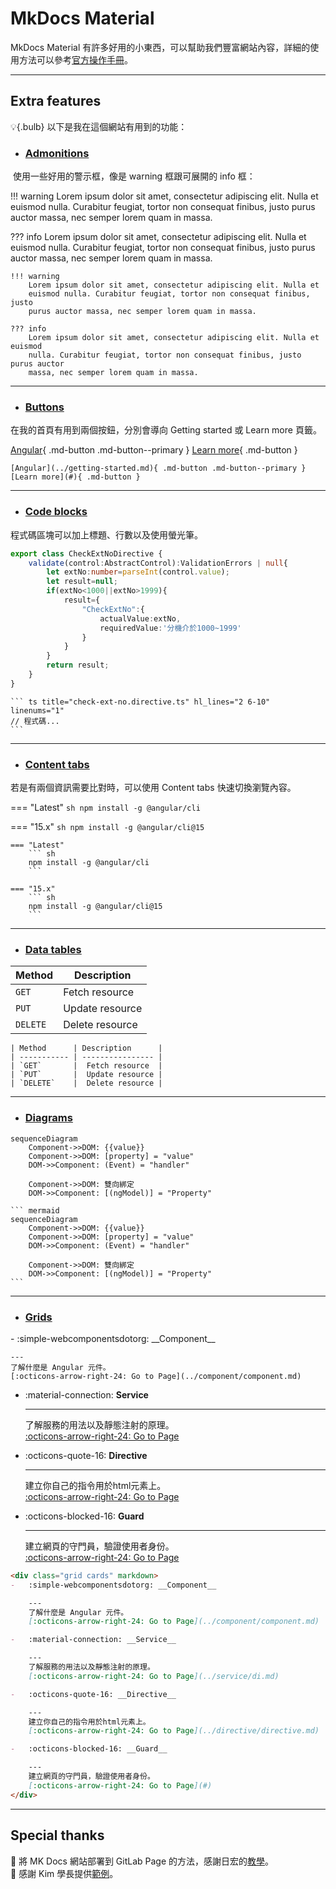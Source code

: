 # MkDocs Material

MkDocs Material 有許多好用的小東西，可以幫助我們豐富網站內容，詳細的使用方法可以參考[官方操作手冊](https://squidfunk.github.io/mkdocs-material/)。

 ---

## Extra features

:bulb:{.bulb} 以下是我在這個網站有用到的功能：

- ### [Admonitions](https://squidfunk.github.io/mkdocs-material/reference/admonitions/)

 使用一些好用的警示框，像是 warning 框跟可展開的 info 框：

!!! warning 
    Lorem ipsum dolor sit amet, consectetur adipiscing elit. Nulla et
    euismod nulla. Curabitur feugiat, tortor non consequat finibus, justo
    purus auctor massa, nec semper lorem quam in massa.

??? info
    Lorem ipsum dolor sit amet, consectetur adipiscing elit. Nulla et euismod
    nulla. Curabitur feugiat, tortor non consequat finibus, justo purus auctor
    massa, nec semper lorem quam in massa.

```
!!! warning 
    Lorem ipsum dolor sit amet, consectetur adipiscing elit. Nulla et
    euismod nulla. Curabitur feugiat, tortor non consequat finibus, justo
    purus auctor massa, nec semper lorem quam in massa.

??? info
    Lorem ipsum dolor sit amet, consectetur adipiscing elit. Nulla et euismod
    nulla. Curabitur feugiat, tortor non consequat finibus, justo purus auctor
    massa, nec semper lorem quam in massa.
```

---

- ### [Buttons](https://squidfunk.github.io/mkdocs-material/reference/buttons/)

在我的首頁有用到兩個按鈕，分別會導向 Getting started 或 Learn more 頁籤。

[Angular](../getting-started.md){ .md-button .md-button--primary } [Learn more](#){ .md-button }

```
[Angular](../getting-started.md){ .md-button .md-button--primary }
[Learn more](#){ .md-button }

```

---

- ### [Code blocks](https://squidfunk.github.io/mkdocs-material/reference/code-blocks/) 

程式碼區塊可以加上標題、行數以及使用螢光筆。

```ts title="check-ext-no.directive.ts" hl_lines="2 6-10" linenums="1"
export class CheckExtNoDirective {
    validate(control:AbstractControl):ValidationErrors | null{
        let extNo:number=parseInt(control.value);
        let result=null;
        if(extNo<1000||extNo>1999){
            result={
                "CheckExtNo":{
                    actualValue:extNo,
                    requiredValue:'分機介於1000~1999'
                }
            }
        }
        return result;
    }
}
```

````
``` ts title="check-ext-no.directive.ts" hl_lines="2 6-10" linenums="1"
// 程式碼...
```
````


---

- ### [Content tabs](https://squidfunk.github.io/mkdocs-material/reference/content-tabs/)

若是有兩個資訊需要比對時，可以使用 Content tabs 快速切換瀏覽內容。

=== "Latest"
    ``` sh
    npm install -g @angular/cli
    ```

=== "15.x"
    ``` sh
    npm install -g @angular/cli@15
    ```

```
=== "Latest"
    ``` sh
    npm install -g @angular/cli
    ```

=== "15.x"
    ``` sh
    npm install -g @angular/cli@15
    ```
```

---

- ### [Data tables](https://squidfunk.github.io/mkdocs-material/reference/data-tables/)

| Method      | Description      |
| ----------- | ---------------- |
| `GET`       |  Fetch resource  |
| `PUT`       |  Update resource |
| `DELETE`    |  Delete resource |

```
| Method      | Description      |
| ----------- | ---------------- |
| `GET`       |  Fetch resource  |
| `PUT`       |  Update resource |
| `DELETE`    |  Delete resource |
```

---

- ### [Diagrams](https://squidfunk.github.io/mkdocs-material/reference/diagrams/)


``` mermaid
sequenceDiagram
    Component->>DOM: {{value}}
    Component->>DOM: [property] = "value"
    DOM->>Component: (Event) = "handler"
    
    Component->>DOM: 雙向綁定
    DOM->>Component: [(ngModel)] = "Property"
```

````
``` mermaid
sequenceDiagram
    Component->>DOM: {{value}}
    Component->>DOM: [property] = "value"
    DOM->>Component: (Event) = "handler"
    
    Component->>DOM: 雙向綁定
    DOM->>Component: [(ngModel)] = "Property"
```
````


---

- ### [Grids](https://squidfunk.github.io/mkdocs-material/reference/grids/)


<div class="grid cards" markdown>
-   :simple-webcomponentsdotorg: __Component__

    ---
    了解什麼是 Angular 元件。  
    [:octicons-arrow-right-24: Go to Page](../component/component.md)

-   :material-connection: __Service__

    ---
    了解服務的用法以及靜態注射的原理。  
    [:octicons-arrow-right-24: Go to Page](../service/di.md)

-   :octicons-quote-16: __Directive__

    ---
    建立你自己的指令用於html元素上。  
    [:octicons-arrow-right-24: Go to Page](../directive/directive.md)

-   :octicons-blocked-16: __Guard__

    ---
    建立網頁的守門員，驗證使用者身份。  
    [:octicons-arrow-right-24: Go to Page](#)
</div>

``` markdown
<div class="grid cards" markdown>
-   :simple-webcomponentsdotorg: __Component__

    ---
    了解什麼是 Angular 元件。  
    [:octicons-arrow-right-24: Go to Page](../component/component.md)

-   :material-connection: __Service__

    ---
    了解服務的用法以及靜態注射的原理。  
    [:octicons-arrow-right-24: Go to Page](../service/di.md)

-   :octicons-quote-16: __Directive__

    ---
    建立你自己的指令用於html元素上。  
    [:octicons-arrow-right-24: Go to Page](../directive/directive.md)

-   :octicons-blocked-16: __Guard__

    ---
    建立網頁的守門員，驗證使用者身份。  
    [:octicons-arrow-right-24: Go to Page](#)
</div>
```

---

## Special thanks

:rose: 將 MK Docs 網站部署到 GitLab Page 的方法，感謝日宏的[教學](https://test-zoxul-25825563df0f22bc52a20ee5150919645dc3ef0f19709d858ccf.gitlab.io/git/)。  
:sunflower: 感謝 Kim 學長提供[範例](https://week-1-markdown-vian1113-988613423c571b6e909372a4c42f9b2b41b308.gitlab.io/)。